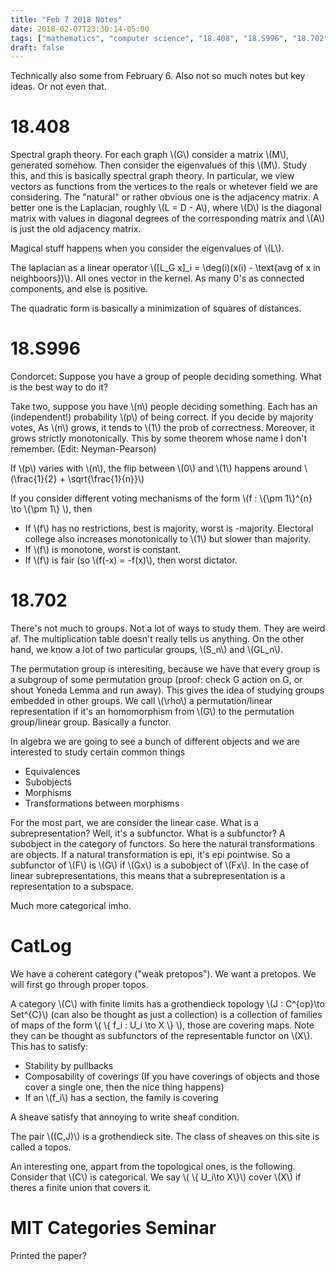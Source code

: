 ```yaml
---
title: "Feb 7 2018 Notes"
date: 2018-02-07T23:30:14-05:00
tags: ["mathematics", "computer science", "18.408", "18.S996", "18.702", "CatLog", "NotAdjS"]
draft: false
---
```


Technically also some from February 6. Also not so much notes but key ideas. Or not even that.


# 18.408

Spectral graph theory. For each graph \\(G\\) consider a matrix \\(M\\), generated somehow. 
Then consider the eigenvalues of this \\(M\\). Study this, and this is basically spectral graph theory.
In particular, we view vectors as functions from the vertices to the reals or whetever field we are considering.
The "natural" or rather obvious one is the adjacency matrix. A better one is the Laplacian,
roughly \\(L = D - A\\), where \\(D\\) is the diagonal matrix with values in diagonal degrees
of the corresponding matrix and \\(A\\) is just the old adjacency matrix.

Magical stuff happens when you consider the eigenvalues of \\(L\\). 

The laplacian as a linear operator \\([L_G x]_i = \deg(i)(x(i) - \text{avg of x in neighboors})\\). All ones vector in the kernel. As many 0's as connected components, and else is positive.

The quadratic form is basically a minimization of squares of distances.

# 18.S996

Condorcet: Suppose you have a group of people deciding something. What is the best way to do it?

Take two, suppose you have \\(n\\) people deciding something. Each has an (independent!)
probability \\(p\\) of being correct. If you decide by majority votes,
As \\(n\\) grows, it tends to \\(1\\) the prob of correctness. Moreover, it grows strictly monotonically.
This by some theorem whose name I don't remember.
(Edit: Neyman-Pearson)

If \\(p\\) varies with \\(n\\), the flip between \\(0\\) and \\(1\\) happens around 
\\(\frac{1}{2} + \sqrt{\frac{1}{n}}\\)

If you consider different voting mechanisms of the form \\(f : \\{\pm 1\\}^{n} \to \\{\pm 1\\} \\), then 

* If \\(f\\) has no restrictions, best is majority, worst is -majority. Electoral
college also increases monotonically to \\(1\\) but slower than majority.
* If \\(f\\) is monotone, worst is constant.
* If \\(f\\) is fair (so \\(f(-x) = -f(x)\\), then worst dictator.

# 18.702

There's not much to groups. Not a lot of ways to study them. They are weird af. The multiplication table doesn't really tells us anything. 
On the other hand, we know a lot of two particular groups, \\(S_n\\) and \\(GL_n\\).

The permutation group is interesiting, because we have that every group is a subgroup of some permutation group (proof: check G action on G, or shout Yoneda Lemma and run away). This gives the idea of studying groups embedded in other groups.
We call \\(\rho\\) a permutation/linear representation if it's an homomorphism
from \\(G\\) to the permutation group/linear group. Basically a functor.

In algebra we are going to see a bunch of different objects and we are interested 
to study certain common things

* Equivalences
* Subobjects
* Morphisms
* Transformations between morphisms

For the most part, we are consider the linear case. What is a subrepresentation?
Well, it's a subfunctor. What is a subfunctor? A subobject in the category of 
functors. So here the natural transformations are objects. 
If a natural transformation is epi, it's epi pointwise. So a subfunctor of \\(F\\)
is \\(G\\) if \\(Gx\\) is a subobject of \\(Fx\\). In the case of linear subrepresentations,
this means that a subrepresentation is a representation to a subspace.

Much more categorical imho.

# CatLog

We have a coherent category ("weak pretopos"). We want a pretopos. We will first go through 
proper topos.

A category \\(C\\) with finite limits has a grothendieck topology \\(J : C^{op}\to Set^{C}\\) 
(can also be thought as just a collection) is a collection
of families of maps of the form \\( \\{ f_i : U_i \to X \\} \\), those are covering maps.
Note they can be thought as subfunctors of the representable functor on \\(X\\). This 
has to satisfy:

* Stability by pullbacks
* Composability of coverings (If you have coverings of objects and those cover a single one, then the nice thing happens)
* If an \\(f_i\\) has a section, the family is covering

A sheave satisfy that annoying to write sheaf condition.

The pair \\((C,J)\\) is a grothendieck site. The class of sheaves on this site is called a topos.

An interesting one, appart from the topological ones, is the following. Consider that 
\\(C\\) is categorical. We say \\( \\{ U_i\to X\\}\\) cover \\(X\\) if theres a finite 
union that covers it. 

# MIT Categories Seminar 

Printed the paper?